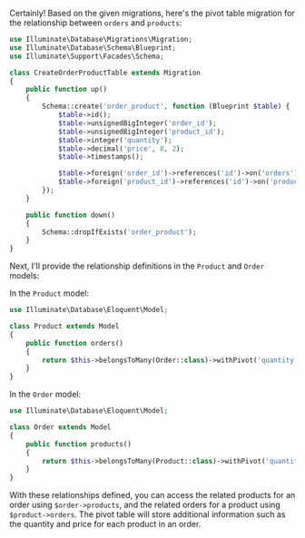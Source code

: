 Certainly! Based on the given migrations, here's the pivot table migration for the relationship between `orders` and `products`:

```php
use Illuminate\Database\Migrations\Migration;
use Illuminate\Database\Schema\Blueprint;
use Illuminate\Support\Facades\Schema;

class CreateOrderProductTable extends Migration
{
    public function up()
    {
        Schema::create('order_product', function (Blueprint $table) {
            $table->id();
            $table->unsignedBigInteger('order_id');
            $table->unsignedBigInteger('product_id');
            $table->integer('quantity');
            $table->decimal('price', 8, 2);
            $table->timestamps();

            $table->foreign('order_id')->references('id')->on('orders')->onDelete('cascade');
            $table->foreign('product_id')->references('id')->on('products')->onDelete('cascade');
        });
    }

    public function down()
    {
        Schema::dropIfExists('order_product');
    }
}
```

Next, I'll provide the relationship definitions in the `Product` and `Order` models:

In the `Product` model:
```php
use Illuminate\Database\Eloquent\Model;

class Product extends Model
{
    public function orders()
    {
        return $this->belongsToMany(Order::class)->withPivot('quantity', 'price');
    }
}
```

In the `Order` model:
```php
use Illuminate\Database\Eloquent\Model;

class Order extends Model
{
    public function products()
    {
        return $this->belongsToMany(Product::class)->withPivot('quantity', 'price');
    }
}
```

With these relationships defined, you can access the related products for an order using `$order->products`, and the related orders for a product using `$product->orders`. The pivot table will store additional information such as the quantity and price for each product in an order.